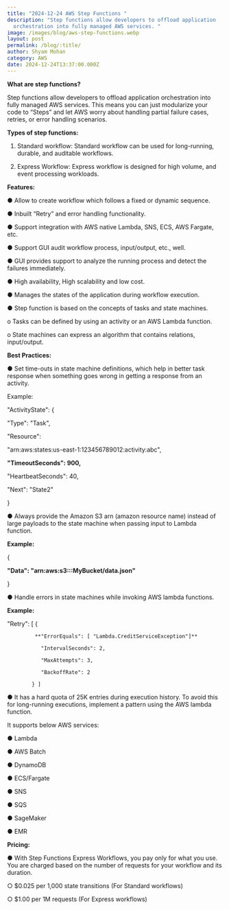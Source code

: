 ```yaml
---
title: "2024-12-24 AWS Step Functions "
description: "Step functions allow developers to offload application
  orchestration into fully managed AWS services. "
image: /images/blog/aws-step-functions.webp
layout: post
permalink: /blog/:title/
author: Shyam Mohan
category: AWS
date: 2024-12-24T13:37:00.000Z
---
```

**What are step functions?**

Step functions allow developers to offload application orchestration into fully managed AWS services. This means you can just modularize your code to “Steps” and let AWS worry about handling partial failure cases, retries, or error handling scenarios.

**Types of step functions:**

1. Standard workflow: Standard workflow can be used for long-running, durable, and auditable workflows.

2. Express Workflow: Express workflow is designed for high volume, and event processing workloads.

**Features:**

● Allow to create workflow which follows a fixed or dynamic sequence.

● Inbuilt “Retry” and error handling functionality.

● Support integration with AWS native Lambda, SNS, ECS, AWS Fargate, etc.

● Support GUI audit workflow process, input/output, etc., well.

● GUI provides support to analyze the running process and detect the failures immediately.

● High availability, High scalability and low cost.

● Manages the states of the application during workflow execution.

● Step function is based on the concepts of tasks and state machines.

o Tasks can be defined by using an activity or an AWS Lambda function.

o State machines can express an algorithm that contains relations, input/output.

**Best Practices:**

● Set time-outs in state machine definitions, which help in better task response when something goes wrong in getting a response from an activity.

Example:

"ActivityState": {

"Type": "Task",

"Resource":

"arn:aws:states:us-east-1:123456789012:activity:abc",

**"TimeoutSeconds": 900,**

"HeartbeatSeconds": 40,

"Next": "State2"

}

● Always provide the Amazon S3 arn (amazon resource name) instead of large payloads to the state machine when passing input to Lambda function.

**Example:**

{

**"Data": "arn:aws:s3:::MyBucket/data.json"**

}

● Handle errors in state machines while invoking AWS lambda functions.

**Example:**

"Retry": [ {

             **"ErrorEquals": [ "Lambda.CreditServiceException"]**

               "IntervalSeconds": 2,

               "MaxAttempts": 3,
 
               "BackoffRate": 2

            } ]

● It has a hard quota of 25K entries during execution history. To avoid this for long-running executions, implement a pattern using the AWS lambda function.

It supports below AWS services:

● Lambda

● AWS Batch

● DynamoDB

● ECS/Fargate

● SNS

● SQS

● SageMaker

● EMR

**Pricing:**

● With Step Functions Express Workflows, you pay only for what you use. You are charged based on the number of requests for your workflow and its duration.

○ $0.025 per 1,000 state transitions (For Standard workflows)

○ $1.00 per 1M requests (For Express workflows)
